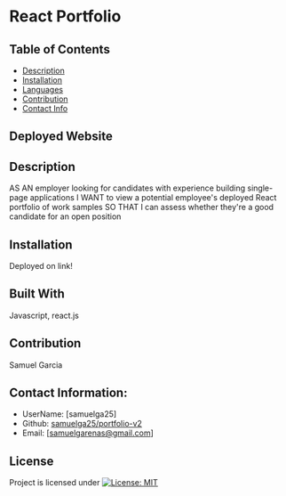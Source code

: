 # React Portfolio

  ## Table of Contents
  - [Description](#description)
  - [Installation](#installation)
  - [Languages](#languages)
  - [Contribution](#contribution)
  - [Contact Info](#contact-info)

  ## Deployed Website 

  ## Description
  AS AN employer looking for candidates with experience building single-page applications I WANT to view a potential employee's deployed React portfolio of work samples SO THAT I can assess whether they're a good candidate for an open position
  ## Installation
  Deployed on link!
  ## Built With
  Javascript, react.js
  
  ## Contribution 
  Samuel Garcia

  ## Contact Information:
  - UserName: [samuelga25]
  - Github: [samuelga25/portfolio-v2](https://github.com/samuelga25/portfolio-v2)
  - Email: [samuelgarenas@gmail.com]

  ## License
  Project is licensed under
  [![License: MIT](https://img.shields.io/badge/License-MIT-yellow.svg)](https://opensource.org/licenses/MIT)


